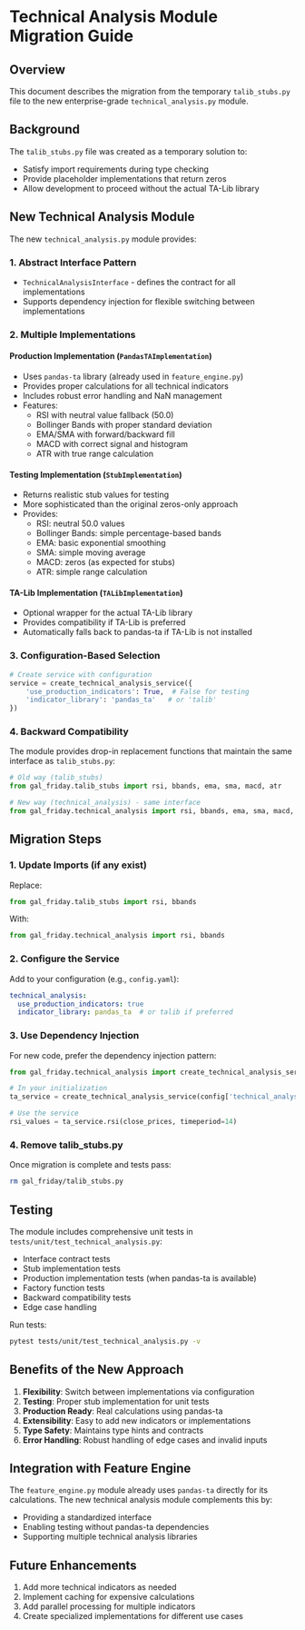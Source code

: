 # Technical Analysis Module Migration Guide

## Overview

This document describes the migration from the temporary `talib_stubs.py` file to the new enterprise-grade `technical_analysis.py` module.

## Background

The `talib_stubs.py` file was created as a temporary solution to:
- Satisfy import requirements during type checking
- Provide placeholder implementations that return zeros
- Allow development to proceed without the actual TA-Lib library

## New Technical Analysis Module

The new `technical_analysis.py` module provides:

### 1. **Abstract Interface Pattern**
- `TechnicalAnalysisInterface` - defines the contract for all implementations
- Supports dependency injection for flexible switching between implementations

### 2. **Multiple Implementations**

#### Production Implementation (`PandasTAImplementation`)
- Uses `pandas-ta` library (already used in `feature_engine.py`)
- Provides proper calculations for all technical indicators
- Includes robust error handling and NaN management
- Features:
  - RSI with neutral value fallback (50.0)
  - Bollinger Bands with proper standard deviation
  - EMA/SMA with forward/backward fill
  - MACD with correct signal and histogram
  - ATR with true range calculation

#### Testing Implementation (`StubImplementation`)
- Returns realistic stub values for testing
- More sophisticated than the original zeros-only approach
- Provides:
  - RSI: neutral 50.0 values
  - Bollinger Bands: simple percentage-based bands
  - EMA: basic exponential smoothing
  - SMA: simple moving average
  - MACD: zeros (as expected for stubs)
  - ATR: simple range calculation

#### TA-Lib Implementation (`TALibImplementation`)
- Optional wrapper for the actual TA-Lib library
- Provides compatibility if TA-Lib is preferred
- Automatically falls back to pandas-ta if TA-Lib is not installed

### 3. **Configuration-Based Selection**

```python
# Create service with configuration
service = create_technical_analysis_service({
    'use_production_indicators': True,  # False for testing
    'indicator_library': 'pandas_ta'   # or 'talib'
})
```

### 4. **Backward Compatibility**

The module provides drop-in replacement functions that maintain the same interface as `talib_stubs.py`:

```python
# Old way (talib_stubs)
from gal_friday.talib_stubs import rsi, bbands, ema, sma, macd, atr

# New way (technical_analysis) - same interface
from gal_friday.technical_analysis import rsi, bbands, ema, sma, macd, atr
```

## Migration Steps

### 1. **Update Imports** (if any exist)

Replace:
```python
from gal_friday.talib_stubs import rsi, bbands
```

With:
```python
from gal_friday.technical_analysis import rsi, bbands
```

### 2. **Configure the Service**

Add to your configuration (e.g., `config.yaml`):
```yaml
technical_analysis:
  use_production_indicators: true
  indicator_library: pandas_ta  # or talib if preferred
```

### 3. **Use Dependency Injection**

For new code, prefer the dependency injection pattern:
```python
from gal_friday.technical_analysis import create_technical_analysis_service

# In your initialization
ta_service = create_technical_analysis_service(config['technical_analysis'])

# Use the service
rsi_values = ta_service.rsi(close_prices, timeperiod=14)
```

### 4. **Remove talib_stubs.py**

Once migration is complete and tests pass:
```bash
rm gal_friday/talib_stubs.py
```

## Testing

The module includes comprehensive unit tests in `tests/unit/test_technical_analysis.py`:

- Interface contract tests
- Stub implementation tests
- Production implementation tests (when pandas-ta is available)
- Factory function tests
- Backward compatibility tests
- Edge case handling

Run tests:
```bash
pytest tests/unit/test_technical_analysis.py -v
```

## Benefits of the New Approach

1. **Flexibility**: Switch between implementations via configuration
2. **Testing**: Proper stub implementation for unit tests
3. **Production Ready**: Real calculations using pandas-ta
4. **Extensibility**: Easy to add new indicators or implementations
5. **Type Safety**: Maintains type hints and contracts
6. **Error Handling**: Robust handling of edge cases and invalid inputs

## Integration with Feature Engine

The `feature_engine.py` module already uses `pandas-ta` directly for its calculations. The new technical analysis module complements this by:
- Providing a standardized interface
- Enabling testing without pandas-ta dependencies
- Supporting multiple technical analysis libraries

## Future Enhancements

1. Add more technical indicators as needed
2. Implement caching for expensive calculations
3. Add parallel processing for multiple indicators
4. Create specialized implementations for different use cases 